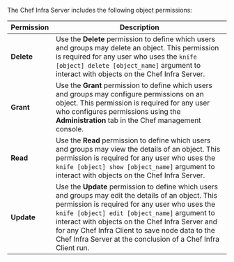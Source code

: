 The Chef Infra Server includes the following object permissions:

| Permission | Description |
| --- | --- |
| **Delete** | Use the **Delete** permission to define which users and groups may delete an object. This permission is required for any user who uses the `knife [object] delete [object_name]` argument to interact with objects on the Chef Infra Server. |
| **Grant** | Use the **Grant** permission to define which users and groups may configure permissions on an object. This permission is required for any user who configures permissions using the **Administration** tab in the Chef management console. |
| **Read** | Use the **Read** permission to define which users and groups may view the details of an object. This permission is required for any user who uses the `knife [object] show [object_name]` argument to interact with objects on the Chef Infra Server. |
| **Update** | Use the **Update** permission to define which users and groups may edit the details of an object. This permission is required for any user who uses the `knife [object] edit [object_name]` argument to interact with objects on the Chef Infra Server and for any Chef Infra Client to save node data to the Chef Infra Server at the conclusion of a Chef Infra Client run. |
